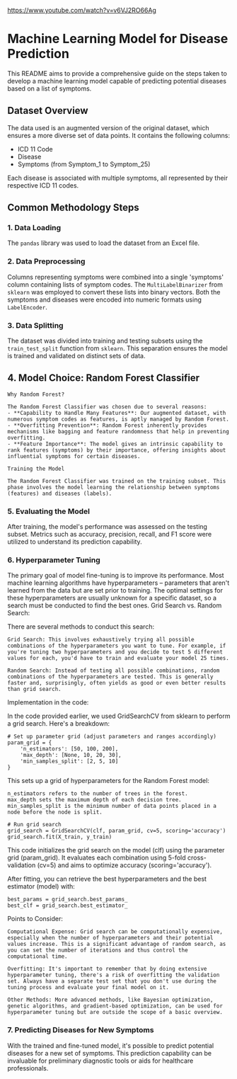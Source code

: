 https://www.youtube.com/watch?v=v6VJ2RO66Ag

# Machine Learning Model for Disease Prediction

This README aims to provide a comprehensive guide on the steps taken to develop a machine learning model capable of predicting potential diseases based on a list of symptoms.

## Dataset Overview

The data used is an augmented version of the original dataset, which ensures a more diverse set of data points. It contains the following columns:
- ICD 11 Code
- Disease
- Symptoms (from Symptom_1 to Symptom_25)

Each disease is associated with multiple symptoms, all represented by their respective ICD 11 codes.

## Common Methodology Steps

### 1. Data Loading

The `pandas` library was used to load the dataset from an Excel file. 

### 2. Data Preprocessing

Columns representing symptoms were combined into a single 'symptoms' column containing lists of symptom codes. The `MultiLabelBinarizer` from `sklearn` was employed to convert these lists into binary vectors. Both the symptoms and diseases were encoded into numeric formats using `LabelEncoder`.

### 3. Data Splitting

The dataset was divided into training and testing subsets using the `train_test_split` function from `sklearn`. This separation ensures the model is trained and validated on distinct sets of data.

## 4. Model Choice: Random Forest Classifier

    Why Random Forest?

    The Random Forest Classifier was chosen due to several reasons:
    - **Capability to Handle Many Features**: Our augmented dataset, with numerous symptom codes as features, is aptly managed by Random Forest.
    - **Overfitting Prevention**: Random Forest inherently provides mechanisms like bagging and feature randomness that help in preventing overfitting.
    - **Feature Importance**: The model gives an intrinsic capability to rank features (symptoms) by their importance, offering insights about influential symptoms for certain diseases.

    Training the Model

    The Random Forest Classifier was trained on the training subset. This phase involves the model learning the relationship between symptoms (features) and diseases (labels).

### 5. Evaluating the Model

After training, the model's performance was assessed on the testing subset. Metrics such as accuracy, precision, recall, and F1 score were utilized to understand its prediction capability.

### 6. Hyperparameter Tuning

The primary goal of model fine-tuning is to improve its performance. Most machine learning algorithms have hyperparameters – parameters that aren't learned from the data but are set prior to training. The optimal settings for these hyperparameters are usually unknown for a specific dataset, so a search must be conducted to find the best ones.
Grid Search vs. Random Search:

There are several methods to conduct this search:

    Grid Search: This involves exhaustively trying all possible combinations of the hyperparameters you want to tune. For example, if you're tuning two hyperparameters and you decide to test 5 different values for each, you'd have to train and evaluate your model 25 times.

    Random Search: Instead of testing all possible combinations, random combinations of the hyperparameters are tested. This is generally faster and, surprisingly, often yields as good or even better results than grid search.

Implementation in the code:

In the code provided earlier, we used GridSearchCV from sklearn to perform a grid search. Here's a breakdown:

    # Set up parameter grid (adjust parameters and ranges accordingly)
    param_grid = {
        'n_estimators': [50, 100, 200],
        'max_depth': [None, 10, 20, 30],
        'min_samples_split': [2, 5, 10]
    }


This sets up a grid of hyperparameters for the Random Forest model:

    n_estimators refers to the number of trees in the forest.
    max_depth sets the maximum depth of each decision tree.
    min_samples_split is the minimum number of data points placed in a node before the node is split.

    # Run grid search
    grid_search = GridSearchCV(clf, param_grid, cv=5, scoring='accuracy')
    grid_search.fit(X_train, y_train)

This code initializes the grid search on the model (clf) using the parameter grid (param_grid). It evaluates each combination using 5-fold cross-validation (cv=5) and aims to optimize accuracy (scoring='accuracy').

After fitting, you can retrieve the best hyperparameters and the best estimator (model) with:

    best_params = grid_search.best_params_
    best_clf = grid_search.best_estimator_


Points to Consider:

    Computational Expense: Grid search can be computationally expensive, especially when the number of hyperparameters and their potential values increase. This is a significant advantage of random search, as you can set the number of iterations and thus control the computational time.

    Overfitting: It's important to remember that by doing extensive hyperparameter tuning, there's a risk of overfitting the validation set. Always have a separate test set that you don't use during the tuning process and evaluate your final model on it.

    Other Methods: More advanced methods, like Bayesian optimization, genetic algorithms, and gradient-based optimization, can be used for hyperparameter tuning but are outside the scope of a basic overview.

### 7. Predicting Diseases for New Symptoms

With the trained and fine-tuned model, it's possible to predict potential diseases for a new set of symptoms. This prediction capability can be invaluable for preliminary diagnostic tools or aids for healthcare professionals.


